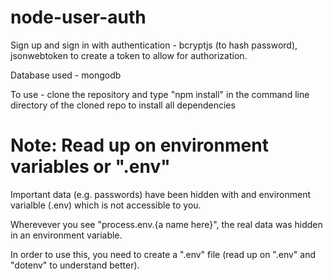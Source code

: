 # node-user-auth
Sign up and sign in with authentication - bcryptjs (to hash password), jsonwebtoken to create a token to allow for authorization.

Database used - mongodb

To use - clone the repository and type "npm install" in the command line directory of the cloned repo to install all dependencies

# Note: Read up on environment variables or ".env"

Important data (e.g. passwords) have been hidden with and environment varialble (.env) which is not accessible to you.

Wherevever you see "process.env.{a name here}", the real data was hidden in an environment variable.

In order to use this, you need to create a ".env" file (read up on ".env" and "dotenv" to understand better).

